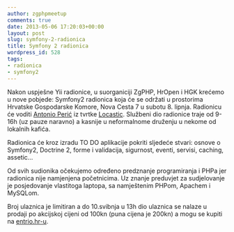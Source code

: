 ```yaml
---
author: zgphpmeetup
comments: true
date: 2013-05-06 17:20:03+00:00
layout: post
slug: symfony-2-radionica
title: Symfony 2 radionica
wordpress_id: 528
tags:
- radionica
- symfony2
---
```


Nakon uspješne Yii radionice, u suorganiciji ZgPHP, HrOpen i HGK krećemo u nove pobjede: Symfony2 radionica koja će se održati u prostorima Hrvatske Gospodarske Komore, Nova Cesta 7 u subotu 8. lipnja. Radionicu će voditi [Antonio Perić](https://twitter.com/antonioperic) iz tvrtke [Locastic](http://www.locastic.com/). Službeni dio radionice traje od 9-16h (uz pauze naravno) a kasnije u neformalnome druženju u nekome od lokalnih kafića.

Radionica će kroz izradu TO DO aplikacije pokriti sljedeće stvari: osnove o Symfony2, Doctrine 2, forme i validacija, sigurnost, eventi, servisi, caching, assetic…

Od svih sudionika očekujemo određeno predznanje programiranja i PHPa jer radionica nije namjenjena početnicima. Uz znanje preduvjet za sudjelovanje je posjedovanje vlastitoga laptopa, sa namještenim PHPom, Apachem i MySQLom.

Broj ulaznica je limitiran a do 10.svibnja u 13h dio ulaznica se nalaze u prodaji po akcijskoj cijeni od 100kn (puna cijena je 200kn) a mogu se kupiti na [entrio.hr-u](https://www.entrio.hr/event/symfony-2-radionica-714).

